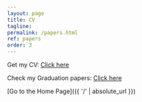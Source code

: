 ```yaml
---
layout: page
title: CV
tagline: 
permalink: /papers.html
ref: papers
order: 3
---
```


[1]: http://i.imgur.com/9I6NRUm.png
[2]: http://i.imgur.com/wWzX9uB.png


Get my CV: [Click here](https://drive.google.com/file/d/1tVVJt6-SjgWUJp-Mo7wB1a2udSjOHJ6A/view?usp=sharing)

Check my Graduation papers: [Click here](https://drive.google.com/file/d/1exySXZn5-mFR9Kwp3GOsVKIkgmY7KOUl/view?usp=sharing)



[Go to the Home Page]({{ '/' | absolute_url }})
